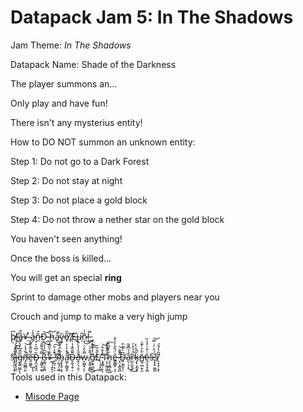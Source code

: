 # Datapack Jam 5: In The Shadows

Jam Theme: *In The Shadows*

Datapack Name: Shade of the Darkness

The player summons an...

Only play and have fun!

There isn't any mysterius entity!

How to DO NOT summon an unknown entity:

Step 1: Do not go to a Dark Forest

Step 2: Do not stay at night

Step 3: Do not place a gold block

Step 4: Do not throw a nether star on the gold block

You haven't seen anything!

Once the boss is killed...

You will get an special **ring**

Sprint to damage other mobs and players near you

Crouch and jump to make a very high jump

þ̸̩͆l̶̫̕å̶̢̂¥̴̜͑ ̴̮̉å̵̡̍ñ̵̼̆Ð̵͎͝ ̴̺̈́h̵͝ͅå̴͍̚ṽ̵̧ê̸͓̋ ̸̡͝£̶̭̂µ̷̖̎ñ̷͙̾!̶̪̿

§̷̡̨̼̠̖̥̊͂̂̒̕͝ï̶̡̩̙̗̯̠̏͐̅̐̒͝g̵̨͇̫̳̅̋̂͆̒̀ͅͅñ̶̡̛̯̺̻̤͍͋́̾̚͝ê̶̯̮͚͌̑͊̊͊͘͜ͅͅÐ̶̡̼̤̘͓̼̏̀͆̀͛͛ ̵̧͖̥̠̫̬̿́̑͌̄͝ß̶͉̻̤̮̼͈̆̃̓̍̚͠¥̷͚̹̹̟̙̏̐̀̋̅̓ͅ ̶̘̰̠̣̠̍͊̒̊͠͝ͅ§̴̛̦̰̘̗͙̲͆̀͂̇̕h̴̡̨̨̥͎̠͋̈̀͒̃̈å̴̛͖͕̫͇̭̱̂̇̾͐̚Ð̶̝̰͕̯̜̠͌̄̅̽̔͗ð̶͓̠͉̣͈̣̎͛̾̀̑̽w̷̝̤̳͓̿̀̉͗͝͝ͅͅ ̸͕͓͍̟̳̍̑̄̍͜͝͠ð̸̬̰̟̪̯̓̾͒͊̂̄͜£̸̨̣̦͓̤̻̀̋̎̃͘͘ ̵̧̛̘͇̹̠͎̄̔̂͋͝†̴͕͎͚͔͖͊̈̂̂̀̈́͜h̷̝̝͙̪̩̥̃͒͊͆͂͠ê̶͇̱̻̥͕͔̈́̋̊̓̉̐ ̷͓̤̩͚̱͖̂̌̐̚̚͝Ð̶̛͍͔̲̥̖̜͆̀͛̀̂ǻ̷̛̤̖͕͎̉͆͊̃͜ͅr̴̺͔̫͈̝̆̊̔̔͐̕͜k̶̡̢͙̰̗̥̃̇̑̈̓̚ñ̶͇̜͖̣̬̫͋̓̀͊͗̕ê̴̯͎̮͙͕̪͗͒͗̓̾̏§̵̢̙̟̮̺̪̈́̈́̍͗̿͝§̸̠̝̝̜͙̆͂̔́̌́ͅ



Tools used in this Datapack:
- [Misode Page](https://misode.github.io)
